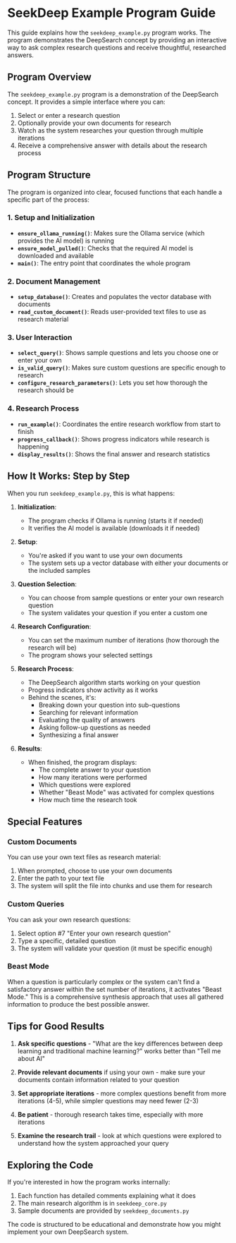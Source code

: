 # SeekDeep Example Program Guide

This guide explains how the `seekdeep_example.py` program works. The program demonstrates the DeepSearch concept by providing an interactive way to ask complex research questions and receive thoughtful, researched answers.

## Program Overview

The `seekdeep_example.py` program is a demonstration of the DeepSearch concept. It provides a simple interface where you can:

1. Select or enter a research question
2. Optionally provide your own documents for research
3. Watch as the system researches your question through multiple iterations
4. Receive a comprehensive answer with details about the research process

## Program Structure

The program is organized into clear, focused functions that each handle a specific part of the process:

### 1. Setup and Initialization

- **`ensure_ollama_running()`**: Makes sure the Ollama service (which provides the AI model) is running
- **`ensure_model_pulled()`**: Checks that the required AI model is downloaded and available
- **`main()`**: The entry point that coordinates the whole program

### 2. Document Management

- **`setup_database()`**: Creates and populates the vector database with documents
- **`read_custom_document()`**: Reads user-provided text files to use as research material

### 3. User Interaction

- **`select_query()`**: Shows sample questions and lets you choose one or enter your own
- **`is_valid_query()`**: Makes sure custom questions are specific enough to research
- **`configure_research_parameters()`**: Lets you set how thorough the research should be

### 4. Research Process

- **`run_example()`**: Coordinates the entire research workflow from start to finish
- **`progress_callback()`**: Shows progress indicators while research is happening
- **`display_results()`**: Shows the final answer and research statistics

## How It Works: Step by Step

When you run `seekdeep_example.py`, this is what happens:

1. **Initialization**:
   - The program checks if Ollama is running (starts it if needed)
   - It verifies the AI model is available (downloads it if needed)

2. **Setup**:
   - You're asked if you want to use your own documents
   - The system sets up a vector database with either your documents or the included samples

3. **Question Selection**:
   - You can choose from sample questions or enter your own research question
   - The system validates your question if you enter a custom one

4. **Research Configuration**:
   - You can set the maximum number of iterations (how thorough the research will be)
   - The program shows your selected settings

5. **Research Process**:
   - The DeepSearch algorithm starts working on your question
   - Progress indicators show activity as it works
   - Behind the scenes, it's:
     * Breaking down your question into sub-questions
     * Searching for relevant information
     * Evaluating the quality of answers
     * Asking follow-up questions as needed
     * Synthesizing a final answer

6. **Results**:
   - When finished, the program displays:
     * The complete answer to your question
     * How many iterations were performed
     * Which questions were explored
     * Whether "Beast Mode" was activated for complex questions
     * How much time the research took

## Special Features

### Custom Documents

You can use your own text files as research material:
1. When prompted, choose to use your own documents
2. Enter the path to your text file
3. The system will split the file into chunks and use them for research

### Custom Queries

You can ask your own research questions:
1. Select option #7 "Enter your own research question"
2. Type a specific, detailed question
3. The system will validate your question (it must be specific enough)

### Beast Mode

When a question is particularly complex or the system can't find a satisfactory answer within the set number of iterations, it activates "Beast Mode." This is a comprehensive synthesis approach that uses all gathered information to produce the best possible answer.

## Tips for Good Results

1. **Ask specific questions** - "What are the key differences between deep learning and traditional machine learning?" works better than "Tell me about AI"

2. **Provide relevant documents** if using your own - make sure your documents contain information related to your question

3. **Set appropriate iterations** - more complex questions benefit from more iterations (4-5), while simpler questions may need fewer (2-3)

4. **Be patient** - thorough research takes time, especially with more iterations

5. **Examine the research trail** - look at which questions were explored to understand how the system approached your query

## Exploring the Code

If you're interested in how the program works internally:

1. Each function has detailed comments explaining what it does
2. The main research algorithm is in `seekdeep_core.py`
3. Sample documents are provided by `seekdeep_documents.py`

The code is structured to be educational and demonstrate how you might implement your own DeepSearch system. 